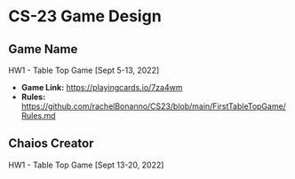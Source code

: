 # CS-23 Game Design

## Game Name
HW1 - Table Top Game [Sept 5-13, 2022]
- **Game Link:** https://playingcards.io/7za4wm 
- **Rules:** https://github.com/rachelBonanno/CS23/blob/main/FirstTableTopGame/Rules.md
## Chaios Creator
HW1 - Table Top Game [Sept 13-20, 2022]

